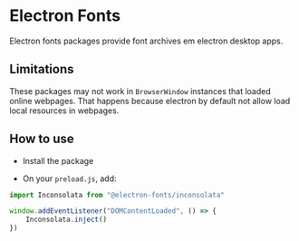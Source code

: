 # Electron Fonts

Electron fonts packages provide font archives em electron desktop apps.

## Limitations

These packages may not work in `BrowserWindow` instances that loaded online webpages. That happens because electron by default not allow load local resources in webpages.

## How to use

* Install the package

* On your `preload.js`, add:

```ts
import Inconsolata from "@electron-fonts/inconsolata"

window.addEventListener("DOMContentLoaded", () => {
    Inconsolata.inject()
})
```